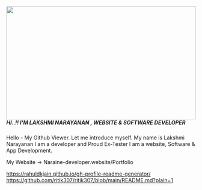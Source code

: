 <img align='right' src="https://media.giphy.com/media/zbMRZx113HKBkeCwrm/giphy.gif" width="100%" height="300" margin-left='100px' >
<h5>HI..!! I'M LAKSHMI NARAYANAN , WEBSITE & SOFTWARE DEVELOPER  </h5>

Hello - My Github Viewer. Let me introduce myself. 
My name is Lakshmi Narayanan I am a developer and Proud Ex-Tester
I am a website, Software & App Development.

My Website -> Naraine-developer.website/Portfolio 


https://rahuldkjain.github.io/gh-profile-readme-generator/
https://github.com/ritik307/ritik307/blob/main/README.md?plain=1
